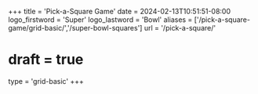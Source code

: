 +++
title = 'Pick-a-Square Game'
date = 2024-02-13T10:51:51-08:00
logo_firstword = 'Super'
logo_lastword = 'Bowl'
aliases = ['/pick-a-square-game/grid-basic/','/super-bowl-squares']
url = '/pick-a-square/'
# draft = true
type = 'grid-basic'
+++
